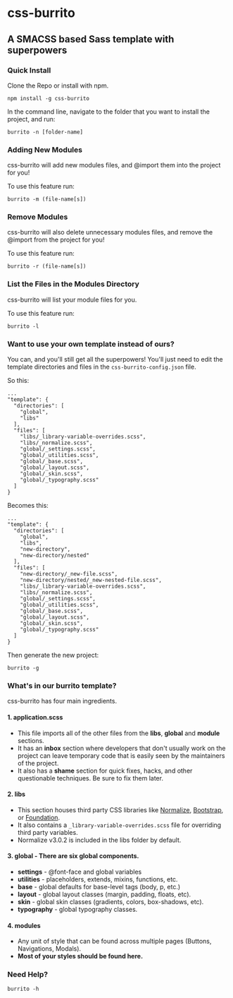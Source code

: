 # **css-burrito**
## **A SMACSS based Sass template with superpowers**

### Quick Install

Clone the Repo or install with npm.

```
npm install -g css-burrito
```

In the command line, navigate to the folder that you want to install the project, and run:

```
burrito -n [folder-name]
```

### Adding New Modules
css-burrito will add new modules files, and @import them into the project for you!

To use this feature run:

```
burrito -m (file-name[s])
```

### Remove Modules
css-burrito will also delete unnecessary modules files, and remove the @import from the project for you!

To use this feature run:

```
burrito -r (file-name[s])
```

### List the Files in the Modules Directory
css-burrito will list your module files for you.

To use this feature run:

```
burrito -l
```

### Want to use your own template instead of ours?

You can, and you'll still get all the superpowers!  You'll just need to edit the template directories and files in the ``` css-burrito-config.json ``` file.

So this:
```
...
"template": {
  "directories": [
    "global",
    "libs"
  ],
  "files": [
    "libs/_library-variable-overrides.scss",
    "libs/_normalize.scss",
    "global/_settings.scss",
    "global/_utilities.scss",
    "global/_base.scss",
    "global/_layout.scss",
    "global/_skin.scss",
    "global/_typography.scss"
  ]
}
```

Becomes this:
```
...
"template": {
  "directories": [
    "global",
    "libs",
    "new-directory",
    "new-directory/nested"
  ],
  "files": [
    "new-directory/_new-file.scss",
    "new-directory/nested/_new-nested-file.scss",
    "libs/_library-variable-overrides.scss",
    "libs/_normalize.scss",
    "global/_settings.scss",
    "global/_utilities.scss",
    "global/_base.scss",
    "global/_layout.scss",
    "global/_skin.scss",
    "global/_typography.scss"
  ]
}
```

Then generate the new project:

```
burrito -g
```

### What's in our burrito template?

css-burrito has four main ingredients.
#### **1.  application.scss**
* This file imports all of the other files from the **libs**, **global** and **module** sections.
* It has an **inbox** section where developers that don't usually work on the project can leave temporary code that is easily seen by the maintainers of the project.
* It also has a **shame** section for quick fixes, hacks, and other questionable techniques.  Be sure to fix them later.

#### **2.  libs**
* This section houses third party CSS libraries like [Normalize](http://necolas.github.io/normalize.css/), [Bootstrap](http://getbootstrap.com/), or [Foundation](http://foundation.zurb.com/).
* It also contains a ```_library-variable-overrides.scss``` file for overriding third party variables.
* Normalize v3.0.2 is included in the libs folder by default.

#### **3.  global** -  There are six global components.
* **settings** - @font-face and global variables
* **utilities** - placeholders, extends, mixins, functions, etc.
* **base** - global defaults for base-level tags (body, p, etc.)
* **layout** - global layout classes (margin, padding, floats, etc).
* **skin** - global skin classes (gradients, colors, box-shadows, etc).
* **typography** - global typography classes.

#### **4.  modules**
* Any unit of style that can be found across multiple pages (Buttons, Navigations, Modals).
* **Most of your styles should be found here.**

### Need Help?

```
burrito -h
```
